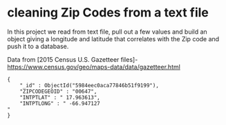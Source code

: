 # cleaning Zip Codes from a text file

In this project we read from text file, pull out a few values and build an object giving a longitude and latitude that correlates with the Zip code and push it to a database.

Data from [2015 Census U.S. Gazetteer files]- https://www.census.gov/geo/maps-data/data/gazetteer.html

```
{
	"_id" : ObjectId("5984eec0aca77846b51f9199"),
	"ZIPCODEGEOID" : "00647",
	"INTPTLAT" : " 17.963613",
	"INTPTLONG" : " -66.947127                                                                                                                                 "
}
```

